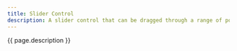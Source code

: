 ```yaml
---
title: Slider Control
description: A slider control that can be dragged through a range of positions representing a range of values
---
```


{{ page.description }}